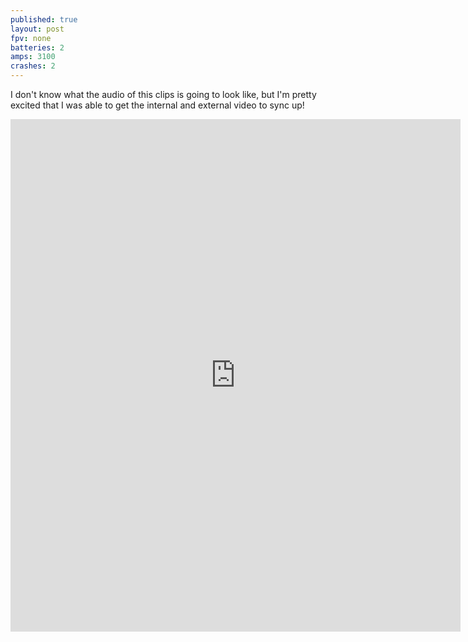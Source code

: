 ```yaml
---
published: true
layout: post
fpv: none
batteries: 2
amps: 3100
crashes: 2
---
```




I don't know what the audio of this clips is going to look like, but I'm pretty excited that I was able to get the internal and external video to sync up!

<iframe width="720" height="820" src="http://viewsync.net/watch?v=8j3oBjRIN9w&t=17.45&v=vz3LC3_VVLk&t=16&mode=solo" frameborder="0" allowfullscreen></iframe>

